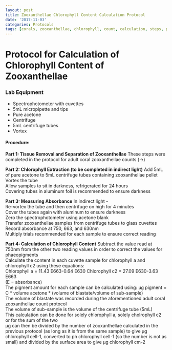 ```yaml
---
layout: post
title: Zooxanthellae Chlorophyll Content Calculation Protocol
date: '2017-11-03'
categories: Protocols
tags: [corals, zooxanthellae, chlorophyll, count, calculation, steps, protocol]
---
```

# Protocol for Calculation of Chlorophyll Content of Zooxanthellae
### Lab Equipment
* Spectrophotometer with cuvettes
* 5mL micropipette and tips
* Pure acetone
* Centrifuge
* 5mL centrifuge tubes
* Vortex

#### Procedure:

**Part 1: Tissue Removal and Separation of Zooxanthellae**
These steps were completed in the protocol for adult coral zooxanthellae counts (->)  

**Part 2: Chlorophyll Extraction (to be completed in indirect light)**
Add 5mL of pure acetone to 5mL centrifuge tubes containing zooxanthellae pellet  
Vortex the tube  
Allow samples to sit in darkness, refrigerated for 24 hours  
Covering tubes in aluminum foil is recommended to ensure darkness  

**Part 3: Measuring Absorbance**
In indirect light -  
Re-vortex the tube and then centrifuge on high for 4 minutes  
Cover the tubes again with aluminum to ensure darkness  
Zero the spectrophotometer using acetone blank  
Transfer zooxanthellae samples from centrifuge tubes to glass cuvettes  
Record absorbance at 750, 663, and 630nm  
Multiply trials recommended for each sample to ensure correct reading  

**Part 4: Calculation of Chlorophyll Content**
Subtract the value read at 750nm from the other two reading values in order to correct the values for phaeopigments  
Calculate the content in each cuvette sample for chlorophyll a and chlorophyll c2 using these equations:    
Chlorophyll a = 11.43 E663-0.64 E630 Chlorophyll c2 = 27.09 E630-3.63 E663  
(E = absorbance)  
The pigment amount for each sample can be calculated using: µg pigment = C * volume acetone * (volume of blastate/volume of sub-sample)  
The volume of blastate was recorded during the aforementioned adult coral zooxanthellae count protocol  
The volume of sub-sample is the volume of the centrifuge tube (5mL)  
This calculation can be done for solely chlorophyll a, solely cholrophyll c2 or for the sum of the two  
µg can then be divided by the number of zooxanthellae calculated in the previous protocol (as long as it is from the same sample) to give µg chlorophyll cell-1, converted to ph chlorophyll cell-1 (so the number is not as small) and divided by the surface area to give µg chlorophyll cm-2  
